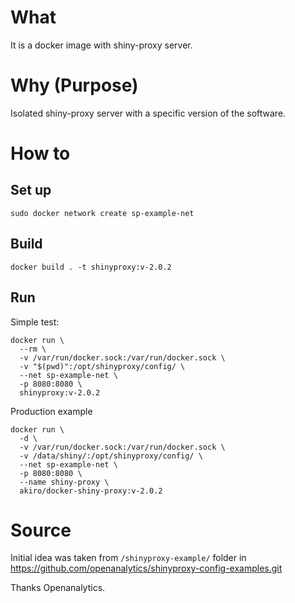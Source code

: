 # What

It is a docker image with shiny-proxy server.

# Why (Purpose)

Isolated shiny-proxy server with a specific version of the software.

# How to

## Set up

	sudo docker network create sp-example-net

## Build

	docker build . -t shinyproxy:v-2.0.2

## Run

Simple test:

	docker run \
	  --rm \
	  -v /var/run/docker.sock:/var/run/docker.sock \
	  -v "$(pwd)":/opt/shinyproxy/config/ \
	  --net sp-example-net \
	  -p 8080:8080 \
	  shinyproxy:v-2.0.2

Production example

	docker run \
	  -d \
	  -v /var/run/docker.sock:/var/run/docker.sock \
	  -v /data/shiny/:/opt/shinyproxy/config/ \
	  --net sp-example-net \
	  -p 8080:8080 \
	  --name shiny-proxy \
	  akiro/docker-shiny-proxy:v-2.0.2

# Source

Initial idea was taken from `/shinyproxy-example/` folder in https://github.com/openanalytics/shinyproxy-config-examples.git

Thanks Openanalytics.



